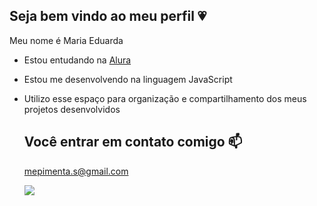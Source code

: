 ## Seja bem vindo ao meu perfil 💗

Meu nome é Maria Eduarda

- Estou entudando na [Alura](https://www.alura.com.br)
- Estou me desenvolvendo na linguagem JavaScript
- Utilizo esse espaço para organização e compartilhamento dos meus projetos desenvolvidos

  ## Você entrar em contato comigo 📫
  
  mepimenta.s@gmail.com

  ![](https://media1.tenor.com/m/EvNCyjP1IxQAAAAd/feliz-alegre.gif)
